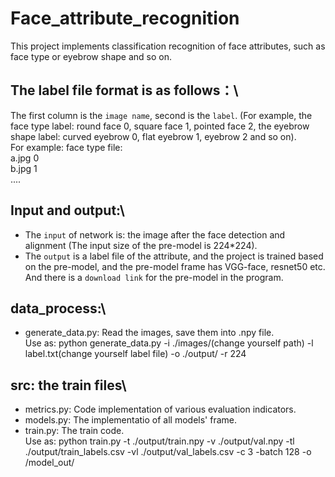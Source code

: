 # Face_attribute_recognition
This project implements classification recognition of face attributes, such as face type or eyebrow shape and so on.
## The label file format is as follows：\
The first column is the `image name`, second is the `label`. (For example, the face type label: round face 0, square face 1, pointed face 2,  the eyebrow shape label: curved eyebrow 0, flat eyebrow 1, eyebrow 2 and so on).\
For example:
  face type file:\
  a.jpg 0 \
  b.jpg 1 \
  ....

## Input and output:\
* The `input` of network is: the image after the face detection and alignment (The input size of the pre-model is 224*224).
* The `output` is a label file of the attribute, and the project is trained based on the pre-model, and the pre-model frame has VGG-face, resnet50 etc. And there is a `download link` for the pre-model in the program.

## data_process:\
* generate_data.py: Read the images, save them into .npy file. \
Use as: python generate_data.py -i ./images/(change yourself path) -l label.txt(change yourself label file) -o ./output/ -r 224

## src: the train files\
* metrics.py: Code implementation of various evaluation indicators.
* models.py: The implementatio of all models' frame.
* train.py: The train code. \
Use as: python train.py -t ./output/train.npy -v ./output/val.npy -tl ./output/train_labels.csv -vl ./output/val_labels.csv -c 3 -batch 128 -o /model_out/
